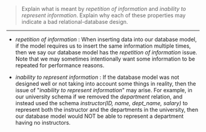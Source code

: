 > Explain what is meant by _repetition of information_ and _inability to represent information_. 
> Explain why each of these properties may indicate a bad relational-database design. 

--------------------------------

* _repetition of information_ : When inserting data into our database model, if the model 
requires us to insert the same information multiple times, then we say our database model
has the _repetition of information_ issue. Note that we may sometimes intentionally want 
some information to be repeated for performance reasons. 

* _inability to represent information_ : If the database model was not designed well or 
not taking into account some things in reality, then the issue of "_inability to represent 
information_" may arise. For example, in our university schema if we removed the 
_department_ relation, and instead used the schema 
_instructor(ID, name, dept_name, salary)_ to represent both the instructor and the departments
in the university, then our database model would NOT be able to represent a department
having no instructors.